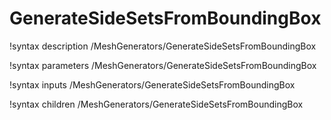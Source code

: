 # GenerateSideSetsFromBoundingBox

!syntax description /MeshGenerators/GenerateSideSetsFromBoundingBox

!syntax parameters /MeshGenerators/GenerateSideSetsFromBoundingBox

!syntax inputs /MeshGenerators/GenerateSideSetsFromBoundingBox

!syntax children /MeshGenerators/GenerateSideSetsFromBoundingBox
